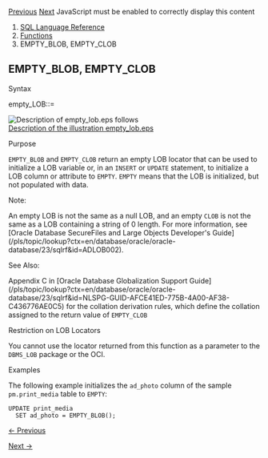 [Previous](DUMP.md) [Next](every.md) JavaScript must be enabled to
correctly display this content

  1. [SQL Language Reference ](index.md)
  2. [Functions](Functions.md)
  3. EMPTY_BLOB, EMPTY_CLOB 

## EMPTY_BLOB, EMPTY_CLOB

Syntax

empty_LOB::=

![Description of empty_lob.eps
follows](https://docs.oracle.com/en/database/oracle/oracle-database/23/sqlrf/img/empty_lob.gif)  
[Description of the illustration empty_lob.eps](img_text/empty_lob.md)

Purpose

`EMPTY_BLOB` and `EMPTY_CLOB` return an empty LOB locator that can be used to
initialize a LOB variable or, in an `INSERT` or `UPDATE` statement, to
initialize a LOB column or attribute to `EMPTY`. `EMPTY` means that the LOB is
initialized, but not populated with data.

Note:

An empty LOB is not the same as a null LOB, and an empty `CLOB` is not the
same as a LOB containing a string of 0 length. For more information, see
[Oracle Database SecureFiles and Large Objects Developer's
Guide](/pls/topic/lookup?ctx=en/database/oracle/oracle-
database/23/sqlrf&id=ADLOB002).

See Also:

Appendix C in [Oracle Database Globalization Support
Guide](/pls/topic/lookup?ctx=en/database/oracle/oracle-
database/23/sqlrf&id=NLSPG-GUID-AFCE41ED-775B-4A00-AF38-C436776AE0C5) for the
collation derivation rules, which define the collation assigned to the return
value of `EMPTY_CLOB`

Restriction on LOB Locators

You cannot use the locator returned from this function as a parameter to the
`DBMS_LOB` package or the OCI.

Examples

The following example initializes the `ad_photo` column of the sample
`pm.print_media` table to `EMPTY`:

    
    
    UPDATE print_media
      SET ad_photo = EMPTY_BLOB();


[← Previous](DUMP.md)

[Next →](every.md)
